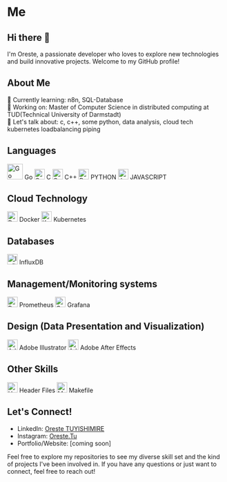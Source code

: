 # Me

## Hi there 👋
I'm Oreste, a passionate developer who loves to explore new technologies and build innovative projects. Welcome to my GitHub profile!

## About Me
🌱 Currently learning: n8n, SQL-Database <br>
🔭 Working on: Master of Computer Science in distributed computing at TUD(Technical University of Darmstadt) <br>
💬 Let's talk about: c, c++, some python, data analysis, cloud tech kubernetes loadbalancing piping

## Languages
<img src="https://raw.githubusercontent.com/tuoreste/tuoreste/97c965f8db52f1cbdaee7856d60e1ccee3d104f5/Go-Logo_Aqua.svg" alt="Go Icon" width="36"/> Go <img src="https://img.icons8.com/color/48/000000/c-programming.png" alt="C Icon" width="24"/> C <img src="https://img.icons8.com/color/48/000000/c-plus-plus-logo.png" alt="C++ Icon" width="24"/> C++ <img src="https://img.icons8.com/color/48/000000/python.png" alt="Python Icon" width="24"/> PYTHON <img src="https://img.icons8.com/color/48/000000/javascript.png" alt="JavaScript Icon" width="24"/> JAVASCRIPT

## Cloud Technology
<img src="https://img.icons8.com/color/48/000000/docker.png" alt="Docker Icon" width="24"/> Docker <img src="https://img.icons8.com/color/48/000000/kubernetes.png" alt="Kubernetes Icon" width="24"/> Kubernetes

## Databases
<img src="https://img.icons8.com/color/48/000000/database-restore.png" alt="InfluxDB Icon" width="24"/> InfluxDB

## Management/Monitoring systems
<img src="https://github.com/tuoreste/tuoreste/blob/main/prometheusio-icon.svg" alt="Prometheus" width="24"/> Prometheus
<img src="https://github.com/tuoreste/tuoreste/blob/main/grafana-icon.svg" alt="Grafana" width="24"/> Grafana
<!--- <img src="https://github.com/tuoreste/tuoreste/blob/main/elasticsearch-logo.png" alt="Elasticsearch" width="24"/> Elasticsearch
      <img src="https://github.com/tuoreste/tuoreste/blob/main/elastic-logstash.svg" alt="Elastic-logstash" width="24"/> Elastic-logstash
      <img src="https://github.com/tuoreste/tuoreste/blob/main/elastic-kibana.svg" alt="Elastic-Kibana" width="24"/> Elastic-Kibana --->

## Design (Data Presentation and Visualization)
<img src="https://static-00.iconduck.com/assets.00/adobe-illustrator-icon-512x512-s1nfujvx.png" alt="Adobe Illustrator Icon" width="24"/> Adobe Illustrator <img src="https://upload.wikimedia.org/wikipedia/commons/thumb/c/cb/Adobe_After_Effects_CC_icon.svg/512px-Adobe_After_Effects_CC_icon.svg.png" alt="Adobe After Effects Icon" width="24"/> Adobe After Effects

## Other Skills
<img src="https://img.icons8.com/color/48/000000/source-code.png" alt="Header Files Icon" width="24"/> Header Files <img src="https://www.svgrepo.com/show/373819/makefile.svg" alt="Makefile Icon" width="24"/> Makefile

## Let's Connect!
- LinkedIn: [Oreste TUYISHIMIRE](http://linkedin.com/in/oreste-tuyishimire-a39770190)
- Instagram: [Oreste.Tu](http://instagram.com)
- Portfolio/Website: [coming soon]

Feel free to explore my repositories to see my diverse skill set and the kind of projects I've been involved in. If you have any questions or just want to connect, feel free to reach out!

